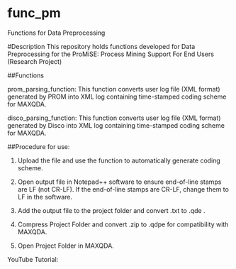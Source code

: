 # func_pm
Functions for Data Preprocessing

#Description
This repository holds functions developed for Data Preprocessing for the ProMiSE: Process Mining Support For End Users (Research Project)

##Functions

prom_parsing_function: This function converts user log file (XML format) generated by PROM into XML log containing time-stamped coding scheme for MAXQDA.

disco_parsing_function: This function converts user log file (XML format) generated by Disco into XML log containing time-stamped coding scheme for MAXQDA.

##Procedure for use:

1. Upload the file and use the function to automatically generate coding scheme. 

2. Open output file in Notepad++ software to ensure end-of-line stamps are LF (not CR-LF). If the end-of-line stamps are CR-LF, change them to LF in the software.

3. Add the output file to the project folder and convert .txt to .qde   .

4. Compress Project Folder and convert .zip to .qdpe for compatibility with MAXQDA.

5. Open Project Folder in MAXQDA. 

YouTube Tutorial:

